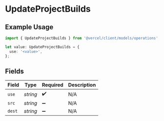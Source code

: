 # UpdateProjectBuilds

## Example Usage

```typescript
import { UpdateProjectBuilds } from '@vercel/client/models/operations';

let value: UpdateProjectBuilds = {
  use: '<value>',
};
```

## Fields

| Field  | Type     | Required           | Description |
| ------ | -------- | ------------------ | ----------- |
| `use`  | _string_ | :heavy_check_mark: | N/A         |
| `src`  | _string_ | :heavy_minus_sign: | N/A         |
| `dest` | _string_ | :heavy_minus_sign: | N/A         |
